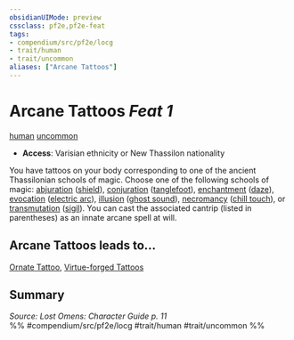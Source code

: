 ```yaml
---
obsidianUIMode: preview
cssclass: pf2e,pf2e-feat
tags:
- compendium/src/pf2e/locg
- trait/human
- trait/uncommon
aliases: ["Arcane Tattoos"]
---
```

# Arcane Tattoos  *Feat 1*  
[human](/rules/traits/human.md)  [uncommon](/rules/traits/uncommon.md)  

- **Access**: Varisian ethnicity or New Thassilon nationality

You have tattoos on your body corresponding to one of the ancient Thassilonian schools of magic. Choose one of the following schools of magic: [abjuration](/rules/traits/abjuration.md) ([shield](/compendium/spells/shield.md)), [conjuration](/rules/traits/conjuration.md) ([tanglefoot](/compendium/spells/tanglefoot.md)), [enchantment](/rules/traits/enchantment.md) ([daze](/compendium/spells/daze.md)), [evocation](/rules/traits/evocation.md) ([electric arc](/compendium/spells/electric-arc.md)), [illusion](/rules/traits/illusion.md) ([ghost sound](/compendium/spells/ghost-sound.md)), [necromancy](/rules/traits/necromancy.md) ([chill touch](/compendium/spells/chill-touch.md)), or [transmutation](/rules/traits/transmutation.md) ([sigil](/compendium/spells/sigil.md)). You can cast the associated cantrip (listed in parentheses) as an innate arcane spell at will.

## Arcane Tattoos leads to...

[Ornate Tattoo](/compendium/feats/ornate-tattoo-locg.md), [Virtue-forged Tattoos](/compendium/feats/virtue-forged-tattoos-locg.md)

## Summary

*Source: Lost Omens: Character Guide p. 11*  
%% #compendium/src/pf2e/locg #trait/human #trait/uncommon %%